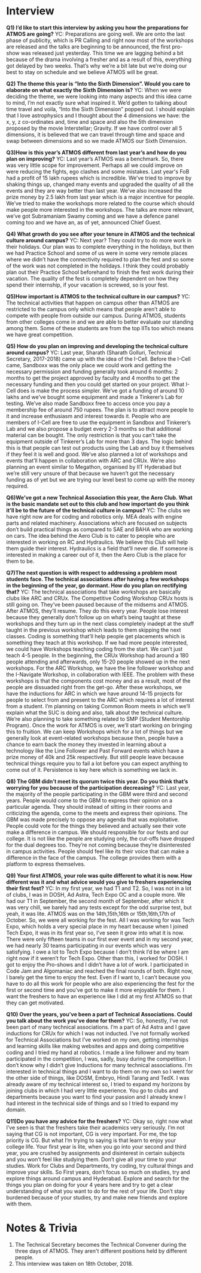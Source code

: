 <!-- TITLE: An Interview With Yash Chokhani, Technical Secretary of BPHC-->
<!-- SUBTITLE: The Technical Secretary is one of the foremost positions of responsibility for ATMOS. The fest is considered officially begun when the TC declares it open during the formal inauguration ceremony. -->

# Interview
**Q1) I’d like to start this interview by asking you how the preparations for ATMOS are going?**
YC:  Preparations are going well. We are onto the last phase of publicity, which is PR Calling and right now most of the workshops are released and the talks are beginning to be announced, the first pro-show was released just yesterday. This time we are lagging behind a bit because of the drama involving a fresher and as a result of this, everything got delayed by two weeks. That’s why we’re a bit late but we’re doing our best to stay on schedule and we believe ATMOS will be great.

**Q2) The theme this year is “Into the Sixth Dimension”. Would you care to elaborate on what exactly the Sixth Dimension is?**
YC: When we were deciding the theme, we were looking into many aspects and this idea came to mind, I’m not exactly sure what inspired it. We’d gotten to talking about time travel and voila, “Into the Sixth Dimension” popped out. I should explain that I love astrophysics and I thought about the 4 dimensions we have: the x, y, z co-ordinates and, time and space and also the 5th dimension proposed by the movie Interstellar; Gravity. If we have control over all 5 dimensions, it is believed that we can travel through time and space and swap between dimensions and so we made ATMOS our Sixth Dimension.

**Q3)How is this year’s ATMOS different from last year’s and how do you plan on improving?**
YC: Last year’s ATMOS was a benchmark. So, there was very little scope for improvement. Perhaps all we could improve on were reducing the fights, ego clashes and some mistakes. Last year's FoB had a profit of 15 lakh rupees which is incredible. We’ve tried to improve by shaking things up, changed many events and upgraded the quality of all the events and they are way better than last year. We’ve also increased the prize money by 2.5 lakh from last year which is a major incentive for people. We’ve tried to make the workshops more related to the course which should make people more interested in the workshops. The talks are more relevant, we’ve got Subramaniam Swamy coming and we have a defence panel coming too and we have an, as of yet, announced Chief Guest.

**Q4) What growth do you see after your tenure in ATMOS and the technical culture around campus?**
YC: Next year? They could try to do more work in their holidays. Our plan was to complete everything in the holidays, but then we had Practice School and some of us were in some very remote places where we didn’t have the connectivity required to plan the fest and so some of the work was not completed in the holidays. I think they could probably plan out their Practice School beforehand to finish the fest work during their vacation. The quality of the fest is completely dependent on how they spend their internship, if your vacation is screwed, so is your fest.

**Q5)How important is ATMOS to the technical culture in our campus?**
YC: The technical activities that happen on campus other than ATMOS are restricted to the campus only which means that people aren’t able to compete with people from outside our campus. During ATMOS, students from other colleges come in and we are able to better evaluate our standing among them. Some of these students are from the top IITs too which means we have great competition.

**Q5) How do you plan on improving and developing the technical culture around campus?**
YC: Last year, Sharath (Sharath Golluri, Technical Secretary, 2017-2018) came up with the idea of the I-Cell. Before the I-Cell came, Sandboxx was the only place we could work and getting the necessary permission and funding generally took around 6 months: 2 months to get the project approved by faculty and 4 months to get the necessary funding and then you could get started on your project. What I-Cell does is make the process simpler. We’ve got a funding of around 10 lakhs and we’ve bought some equipment and made a Tinkerer’s Lab for testing. We’ve also made Sandboxx free to access once you pay a membership fee of around 750 rupees. The plan is to attract more people to it and increase enthusiasm and interest towards it. People who are members of I-Cell are free to use the equipment in Sandbox and Tinkerer’s Lab and we also propose a budget every 2-3 months so that additional material can be bought. The only restriction is that you can’t take the equipment outside of Tinkerer’s Lab for more than 3 days. The logic behind this is that people can test out products using the Lab and buy it themselves if they feel it is well and good. We’ve also planned a lot of workshops and events that’ll happen in collaboration with ARC and CRUx. We’re also planning an event similar to Megathon, organised by IIT Hyderabad but we’re still very unsure of that because we haven’t got the necessary funding as of yet but we are trying our level best to come up with the money required.

**Q6)We’ve got a new Technical Association this year, the Aero Club. What is the basic mandate set out to this club and how important do you think it’ll be to the future of the technical culture in campus?**
YC: The clubs we have right now are for coding and robotics only. MEA deals with engine parts and related machinery. Associations which are focused on subjects don’t build practical things as compared to SAE and BAHA who are working on cars. The idea behind the Aero Club is to cater to people who are interested in working on RC and Hydraulics. We believe this Club will help them guide their interest. Hydraulics is a field that’ll never die. If someone is interested in making a career out of it, then the Aero Club is the place for them to be.

**Q7)The next question is with respect to addressing a problem most students face. The technical associations after having a few workshops in the beginning of the year, go dormant. How do you plan on rectifying that?**
 YC: The technical associations that take workshops are basically clubs like ARC and CRUx. The Competitive Coding Workshop CRUx hosts is still going on. They’ve been paused because of the midsems and ATMOS. After ATMOS, they’ll resume. They do this every year. People lose interest because they generally don’t follow up on what’s being taught at these workshops and they turn up in the next class completely inadept at the stuff taught in the previous workshop which leads to them skipping the next classes. Coding is something that’ll help people get placements which is something they teach at this workshop. If we had more people interested, we could have Workshops teaching coding from the start. We can’t just teach 4-5 people. In the beginning, the CRUx Workshop had around a 180 people attending and afterwards, only 15-20 people showed up in the next workshops. For the ARC Workshop, we have the line follower workshop and the I-Navigate Workshop, in collaboration with IEEE. The problem with these workshops is that the components cost money and as a result, most of the people are dissuaded right from the get-go. After these workshops, we have the inductions for ARC in which we have around 14-15 projects for people to select from and present to the ARC which requires a lot of interest from a student. I’m planning on taking Common Room meets in which we’ll explain what the SUC is doing and also, talk about the technical culture. We’re also planning to take something related to SMP (Student Mentorship Program). Once the work for ATMOS is over, we’ll start working on bringing this to fruition. We can keep Workshops which for a lot of things but we generally look at event-related workshops because then, people have a chance to earn back the money they invested in learning about a technology like the Line Follower and Past Forward events which have a prize money of 40k and 25k respectively. But still people leave because technical things require you to fail a lot before you can expect anything to come out of it. Persistence is key here which is something we lack in.
 
**Q8) The GBM didn’t meet its quorum twice this year. Do you think that’s worrying for you because of the participation decreasing?**
YC: Last year, the majority of the people participating in the GBM were third and second years. People would come to the GBM to express their opinion on a particular agenda. They should instead of sitting in their rooms and criticizing the agenda, come to the meets and express their opinions. The GBM was made precisely to oppose any agenda that was exploitative. People could vote for the things they believed and actually see their vote make a difference in campus. We should responsible for our fests and our college. It is not like the people are studying only, the cut-offs have dropped for the dual degrees too. They’re not coming because they’re disinterested in campus activities. People should feel like its their voice that can make a difference in the face of the campus. The college provides them with a platform to express themselves.

**Q9) Your first ATMOS, your role was quite different to what it is now. How different was it and what advice would you give to freshers experiencing their first fest?**
YC: In my first year, we had T1 and T2. So, I was not in a lot of clubs, I was in DOSH, Ad Astra, Tech Expo OC and a couple more. We had our T1 in September, the second month of September, after which it was very chill, we barely had any tests except for the odd surprise test, but yeah, it was lite. ATMOS was on the 14th,15th,16th or 15th,16th,17th of October. So, we were all working for the fest. All I was working for was Tech Expo, which holds a very special place in my heart because when I joined Tech Expo, it was in its first year so, I’ve seen it grow into what it is now. There were only fifteen teams in our first ever event and in my second year, we had nearly 30 teams participating in our events which was very satisfying. I owe a lot to Tech Expo because I don’t think I’d be where I am right now if it weren’t for Tech Expo. Other than this, I worked for DOSH. I got to enjoy the Pro-shows and I didn’t have a lot of work. I participated in Code Jam and Algomaniac and reached the final rounds of both. Right now, I barely get the time to enjoy the fest. Even if I want to, I can’t because you have to do all this work for people who are also experiencing the fest for the first or second time and you’ve got to make it more enjoyable for them. I want the freshers to have an experience like I did at my first ATMOS so that they can get motivated. 

**Q10) Over the years, you’ve been a part of Technical Associations. Could you talk about the work you’ve done for them?**
YC: So, honestly, I’ve not been part of many technical associations. I’m a part of Ad Astra and I gave inductions for CRUx for which I was not inducted. I’ve not formally worked for Technical Associations but I’ve worked on my own, getting internships and learning skills like making websites and apps and doing competitive coding and I tried my hand at robotics. I made a line follower and my team participated in the competition, I was, sadly, busy during the competition. I don’t know why I didn’t give Inductions for many technical associations. I’m interested in technical things and I want to do them on my own so I went for the other side of things, like DOSM, Embryo, Hindi Tarang and TedX. I was already aware of my technical interest so, I tried to expand my horizons by joining clubs in which I had very little experience. You go to clubs and departments because you want to find your passion and I already knew I had interest in the technical side of things and so I tried to expand my domain.

**Q11)Do you have any advice for the freshers?**
YC: Okay so, right now what I’ve seen is that the freshers take their academics very seriously. I’m not saying that CG is not important, CG is very important. For me, the top priority is CG. But what I’m trying to saying is that learn to enjoy your college life. Your first year is lite, when you go into your second and third year, you are crushed by assignments and disinterest in certain subjects and you won’t feel like studying them. Don’t give all your time to your studies. Work for Clubs and Departments, try coding, try cultural things and improve your skills. So First years, don’t focus so much on studies, try and explore things around campus and Hyderabad. Explore and search for the things you plan on doing for your 4 years here and try to get a clear understanding of what you want to do for the rest of your life. Don’t stay burdened because of your studies, try and make new friends and explore with them.

# Notes & Trivia
1) The Technical Secretary becomes the Technical Convener during the three days of ATMOS. They aren't different positions held by different people.
2) This interview was taken on 18th October, 2018. 


